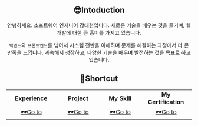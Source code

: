 <div align="center">
  
## 😎Intoduction

안녕하세요. 소프트웨어 엔지니어 강태현입니다. 새로운 기술을 배우는 것을 즐기며, 웹 개발에 대한 큰 흥미를 가지고 있습니다.

`백엔드`와 `프론트엔드`를 넘어서 시스템 전반을 이해하며 문제를 해결하는 과정에서 더 큰 만족을 느낍니다. 계속해서 성장하고, 다양한 기술을 배우며 발전하는 것을 목표로 하고 있습니다. 

## 🌟Shortcut
<table>
    <tr >
      <td align="center" width="150px"><strong>Experience</strong></td>
      <td align="center" width="150px"><strong>Project</strong></td>
      <td align="center" width="150px"><strong>My Skill</strong></td>
      <td align="center" width="150px"><strong>My Certification</strong></td>
    </tr>
    <tr>
      <td align="center" width="150px"><a href="./project.md">🕶️Go to</a></td>
      <td align="center" width="150px"><a href="./experience.md">🕶️Go to</a></td>
      <td align="center" width="150px"><a href="./my-skill.md">🕶️Go to</a></td>
      <td align="center" width="150px"><a href="./certification.md">🕶️Go to</a></td>
    </tr>
 </table>
</div>


